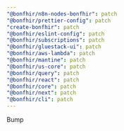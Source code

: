 ```yaml
---
"@bonfhir/n8n-nodes-bonfhir": patch
"@bonfhir/prettier-config": patch
"create-bonfhir": patch
"@bonfhir/eslint-config": patch
"@bonfhir/subscriptions": patch
"@bonfhir/gluestack-ui": patch
"@bonfhir/aws-lambda": patch
"@bonfhir/mantine": patch
"@bonfhir/us-core": patch
"@bonfhir/query": patch
"@bonfhir/react": patch
"@bonfhir/core": patch
"@bonfhir/next": patch
"@bonfhir/cli": patch
---
```


Bump
